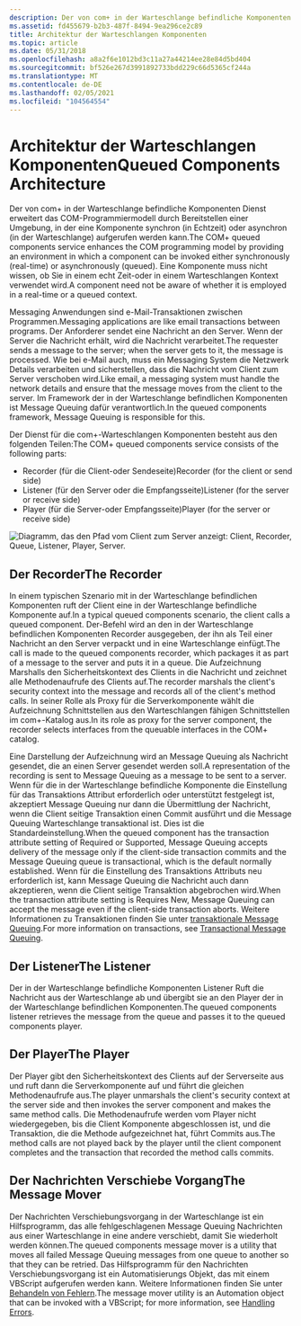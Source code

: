 ```yaml
---
description: Der von com+ in der Warteschlange befindliche Komponenten Dienst erweitert das COM-Programmiermodell durch Bereitstellen einer Umgebung, in der eine Komponente synchron (in Echtzeit) oder asynchron (in der Warteschlange) aufgerufen werden kann.
ms.assetid: fd455679-b2b3-487f-8494-9ea296ce2c89
title: Architektur der Warteschlangen Komponenten
ms.topic: article
ms.date: 05/31/2018
ms.openlocfilehash: a8a2f6e1012bd3c11a27a44214ee28e84d5bd404
ms.sourcegitcommit: bf526e267d3991892733bdd229c66d5365cf244a
ms.translationtype: MT
ms.contentlocale: de-DE
ms.lasthandoff: 02/05/2021
ms.locfileid: "104564554"
---
```

# <a name="queued-components-architecture"></a><span data-ttu-id="e880a-103">Architektur der Warteschlangen Komponenten</span><span class="sxs-lookup"><span data-stu-id="e880a-103">Queued Components Architecture</span></span>

<span data-ttu-id="e880a-104">Der von com+ in der Warteschlange befindliche Komponenten Dienst erweitert das COM-Programmiermodell durch Bereitstellen einer Umgebung, in der eine Komponente synchron (in Echtzeit) oder asynchron (in der Warteschlange) aufgerufen werden kann.</span><span class="sxs-lookup"><span data-stu-id="e880a-104">The COM+ queued components service enhances the COM programming model by providing an environment in which a component can be invoked either synchronously (real-time) or asynchronously (queued).</span></span> <span data-ttu-id="e880a-105">Eine Komponente muss nicht wissen, ob Sie in einem echt Zeit-oder in einem Warteschlangen Kontext verwendet wird.</span><span class="sxs-lookup"><span data-stu-id="e880a-105">A component need not be aware of whether it is employed in a real-time or a queued context.</span></span>

<span data-ttu-id="e880a-106">Messaging Anwendungen sind e-Mail-Transaktionen zwischen Programmen.</span><span class="sxs-lookup"><span data-stu-id="e880a-106">Messaging applications are like email transactions between programs.</span></span> <span data-ttu-id="e880a-107">Der Anforderer sendet eine Nachricht an den Server. Wenn der Server die Nachricht erhält, wird die Nachricht verarbeitet.</span><span class="sxs-lookup"><span data-stu-id="e880a-107">The requester sends a message to the server; when the server gets to it, the message is processed.</span></span> <span data-ttu-id="e880a-108">Wie bei e-Mail auch, muss ein Messaging System die Netzwerk Details verarbeiten und sicherstellen, dass die Nachricht vom Client zum Server verschoben wird.</span><span class="sxs-lookup"><span data-stu-id="e880a-108">Like email, a messaging system must handle the network details and ensure that the message moves from the client to the server.</span></span> <span data-ttu-id="e880a-109">Im Framework der in der Warteschlange befindlichen Komponenten ist Message Queuing dafür verantwortlich.</span><span class="sxs-lookup"><span data-stu-id="e880a-109">In the queued components framework, Message Queuing is responsible for this.</span></span>

<span data-ttu-id="e880a-110">Der Dienst für die com+-Warteschlangen Komponenten besteht aus den folgenden Teilen:</span><span class="sxs-lookup"><span data-stu-id="e880a-110">The COM+ queued components service consists of the following parts:</span></span>

-   <span data-ttu-id="e880a-111">Recorder (für die Client-oder Sendeseite)</span><span class="sxs-lookup"><span data-stu-id="e880a-111">Recorder (for the client or send side)</span></span>
-   <span data-ttu-id="e880a-112">Listener (für den Server oder die Empfangsseite)</span><span class="sxs-lookup"><span data-stu-id="e880a-112">Listener (for the server or receive side)</span></span>
-   <span data-ttu-id="e880a-113">Player (für die Server-oder Empfangsseite)</span><span class="sxs-lookup"><span data-stu-id="e880a-113">Player (for the server or receive side)</span></span>

![Diagramm, das den Pfad vom Client zum Server anzeigt: Client, Recorder, Queue, Listener, Player, Server.](images/d732774b-1ca6-45ad-bce0-a95b0bfc3edb.png)

## <a name="the-recorder"></a><span data-ttu-id="e880a-115">Der Recorder</span><span class="sxs-lookup"><span data-stu-id="e880a-115">The Recorder</span></span>

<span data-ttu-id="e880a-116">In einem typischen Szenario mit in der Warteschlange befindlichen Komponenten ruft der Client eine in der Warteschlange befindliche Komponente auf.</span><span class="sxs-lookup"><span data-stu-id="e880a-116">In a typical queued components scenario, the client calls a queued component.</span></span> <span data-ttu-id="e880a-117">Der-Befehl wird an den in der Warteschlange befindlichen Komponenten Recorder ausgegeben, der ihn als Teil einer Nachricht an den Server verpackt und in eine Warteschlange einfügt.</span><span class="sxs-lookup"><span data-stu-id="e880a-117">The call is made to the queued components recorder, which packages it as part of a message to the server and puts it in a queue.</span></span> <span data-ttu-id="e880a-118">Die Aufzeichnung Marshalls den Sicherheitskontext des Clients in die Nachricht und zeichnet alle Methodenaufrufe des Clients auf.</span><span class="sxs-lookup"><span data-stu-id="e880a-118">The recorder marshals the client's security context into the message and records all of the client's method calls.</span></span> <span data-ttu-id="e880a-119">In seiner Rolle als Proxy für die Serverkomponente wählt die Aufzeichnung Schnittstellen aus den Warteschlangen fähigen Schnittstellen im com+-Katalog aus.</span><span class="sxs-lookup"><span data-stu-id="e880a-119">In its role as proxy for the server component, the recorder selects interfaces from the queuable interfaces in the COM+ catalog.</span></span>

<span data-ttu-id="e880a-120">Eine Darstellung der Aufzeichnung wird an Message Queuing als Nachricht gesendet, die an einen Server gesendet werden soll.</span><span class="sxs-lookup"><span data-stu-id="e880a-120">A representation of the recording is sent to Message Queuing as a message to be sent to a server.</span></span> <span data-ttu-id="e880a-121">Wenn für die in der Warteschlange befindliche Komponente die Einstellung für das Transaktions Attribut erforderlich oder unterstützt festgelegt ist, akzeptiert Message Queuing nur dann die Übermittlung der Nachricht, wenn die Client seitige Transaktion einen Commit ausführt und die Message Queuing Warteschlange transaktional ist. Dies ist die Standardeinstellung.</span><span class="sxs-lookup"><span data-stu-id="e880a-121">When the queued component has the transaction attribute setting of Required or Supported, Message Queuing accepts delivery of the message only if the client-side transaction commits and the Message Queuing queue is transactional, which is the default normally established.</span></span> <span data-ttu-id="e880a-122">Wenn für die Einstellung des Transaktions Attributs neu erforderlich ist, kann Message Queuing die Nachricht auch dann akzeptieren, wenn die Client seitige Transaktion abgebrochen wird.</span><span class="sxs-lookup"><span data-stu-id="e880a-122">When the transaction attribute setting is Requires New, Message Queuing can accept the message even if the client-side transaction aborts.</span></span> <span data-ttu-id="e880a-123">Weitere Informationen zu Transaktionen finden Sie unter [transaktionale Message Queuing](transactional-message-queuing.md).</span><span class="sxs-lookup"><span data-stu-id="e880a-123">For more information on transactions, see [Transactional Message Queuing](transactional-message-queuing.md).</span></span>

## <a name="the-listener"></a><span data-ttu-id="e880a-124">Der Listener</span><span class="sxs-lookup"><span data-stu-id="e880a-124">The Listener</span></span>

<span data-ttu-id="e880a-125">Der in der Warteschlange befindliche Komponenten Listener Ruft die Nachricht aus der Warteschlange ab und übergibt sie an den Player der in der Warteschlange befindlichen Komponenten.</span><span class="sxs-lookup"><span data-stu-id="e880a-125">The queued components listener retrieves the message from the queue and passes it to the queued components player.</span></span>

## <a name="the-player"></a><span data-ttu-id="e880a-126">Der Player</span><span class="sxs-lookup"><span data-stu-id="e880a-126">The Player</span></span>

<span data-ttu-id="e880a-127">Der Player gibt den Sicherheitskontext des Clients auf der Serverseite aus und ruft dann die Serverkomponente auf und führt die gleichen Methodenaufrufe aus.</span><span class="sxs-lookup"><span data-stu-id="e880a-127">The player unmarshals the client's security context at the server side and then invokes the server component and makes the same method calls.</span></span> <span data-ttu-id="e880a-128">Die Methodenaufrufe werden vom Player nicht wiedergegeben, bis die Client Komponente abgeschlossen ist, und die Transaktion, die die Methode aufgezeichnet hat, führt Commits aus.</span><span class="sxs-lookup"><span data-stu-id="e880a-128">The method calls are not played back by the player until the client component completes and the transaction that recorded the method calls commits.</span></span>

## <a name="the-message-mover"></a><span data-ttu-id="e880a-129">Der Nachrichten Verschiebe Vorgang</span><span class="sxs-lookup"><span data-stu-id="e880a-129">The Message Mover</span></span>

<span data-ttu-id="e880a-130">Der Nachrichten Verschiebungsvorgang in der Warteschlange ist ein Hilfsprogramm, das alle fehlgeschlagenen Message Queuing Nachrichten aus einer Warteschlange in eine andere verschiebt, damit Sie wiederholt werden können.</span><span class="sxs-lookup"><span data-stu-id="e880a-130">The queued components message mover is a utility that moves all failed Message Queuing messages from one queue to another so that they can be retried.</span></span> <span data-ttu-id="e880a-131">Das Hilfsprogramm für den Nachrichten Verschiebungsvorgang ist ein Automatisierungs Objekt, das mit einem VBScript aufgerufen werden kann. Weitere Informationen finden Sie unter [Behandeln von Fehlern](handling-errors-in-queued-components.md).</span><span class="sxs-lookup"><span data-stu-id="e880a-131">The message mover utility is an Automation object that can be invoked with a VBScript; for more information, see [Handling Errors](handling-errors-in-queued-components.md).</span></span>

 

 



